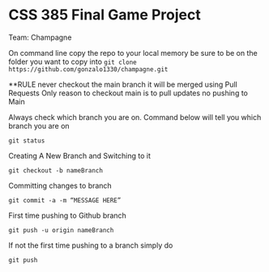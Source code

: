 # CSS 385 Final Game Project
Team: Champagne

On command line copy the repo to your local memory be sure to be on the folder you want to copy into
  `git clone https://github.com/gonzalo1330/champagne.git`

**RULE never checkout the main branch it will be merged using Pull Requests
Only reason to checkout main is to pull updates no pushing to Main

Always check which branch you are on. Command below will tell you which branch you are on
    
    git status  

Creating A New Branch and Switching to it

    git checkout -b nameBranch
    
Committing changes to branch
    
    git commit -a -m “MESSAGE HERE”
    
First time pushing to Github branch

    git push -u origin nameBranch
    
If not the first time pushing to a branch simply do

    git push
